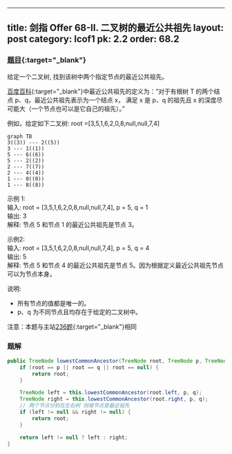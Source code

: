 
---
title: 剑指 Offer 68-II. 二叉树的最近公共祖先
layout: post
category: lcof1
pk: 2.2
order: 68.2
---

### [题目](https://leetcode-cn.com/problems/er-cha-shu-de-zui-jin-gong-gong-zu-xian-lcof/){:target="_blank"}

给定一个二叉树, 找到该树中两个指定节点的最近公共祖先。

[百度百科](https://baike.baidu.com/item/%E6%9C%80%E8%BF%91%E5%85%AC%E5%85%B1%E7%A5%96%E5%85%88/8918834?fr=aladdin){:target="_blank"}中最近公共祖先的定义为：“对于有根树 T 的两个结点 p、q，最近公共祖先表示为一个结点 x，
满足 x 是 p、q 的祖先且 x 的深度尽可能大（一个节点也可以是它自己的祖先）。”

例如，给定如下二叉树: root =[3,5,1,6,2,0,8,null,null,7,4]

```mermaid
graph TB
3((3)) --- 2((5))
3 --- 1((1))
5 --- 6((6))
5 --- 2((2))
2 --- 7((7))
2 --- 4((4))
1 --- 0((0))
1 --- 8((8))
```

示例 1:  
输入: root = [3,5,1,6,2,0,8,null,null,7,4], p = 5, q = 1  
输出: 3  
解释: 节点 5 和节点 1 的最近公共祖先是节点 3。

示例2:  
输入: root = [3,5,1,6,2,0,8,null,null,7,4], p = 5, q = 4  
输出: 5  
解释: 节点 5 和节点 4 的最近公共祖先是节点 5。因为根据定义最近公共祖先节点可以为节点本身。

说明:
- 所有节点的值都是唯一的。
- p、q 为不同节点且均存在于给定的二叉树中。

注意：本题与主站[236题](https://leetcode-cn.com/problems/lowest-common-ancestor-of-a-binary-tree/){:target="_blank"}相同

### 题解

```java
public TreeNode lowestCommonAncestor(TreeNode root, TreeNode p, TreeNode q) {
    if (root == p || root == q || root == null) {
        return root;
    }

    TreeNode left = this.lowestCommonAncestor(root.left, p, q);
    TreeNode right = this.lowestCommonAncestor(root.right, p, q);
    // 两个节点分别在左右树 则根节点是最近祖先
    if (left != null && right != null) {
        return root;
    }

    return left != null ? left : right;
}
```